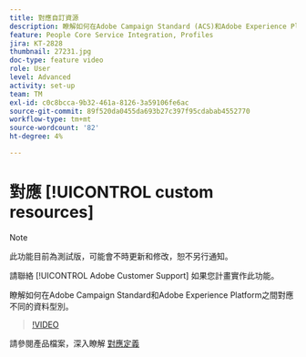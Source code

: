 ```yaml
---
title: 對應自訂資源
description: 瞭解如何在Adobe Campaign Standard (ACS)和Adobe Experience Platform (AEP)之間對應不同的資料型別
feature: People Core Service Integration, Profiles
jira: KT-2828
thumbnail: 27231.jpg
doc-type: feature video
role: User
level: Advanced
activity: set-up
team: TM
exl-id: c0c8bcca-9b32-461a-8126-3a59106fe6ac
source-git-commit: 89f520da0455da693b27c397f95cdabab4552770
workflow-type: tm+mt
source-wordcount: '82'
ht-degree: 4%

---
```


# 對應 [!UICONTROL custom resources]

>[!NOTE]
>
>此功能目前為測試版，可能會不時更新和修改，恕不另行通知。
>
>請聯絡 [!UICONTROL Adobe Customer Support] 如果您計畫實作此功能。

瞭解如何在Adobe Campaign Standard和Adobe Experience Platform之間對應不同的資料型別。

>[!VIDEO](https://video.tv.adobe.com/v/27231?quality=12&learn=on)

請參閱產品檔案，深入瞭解 [對應定義](https://experienceleague.adobe.com/docs/campaign-standard/using/integrating-with-adobe-cloud/adobe-experience-platform/data-connector/aep-mapping-definition.html)
